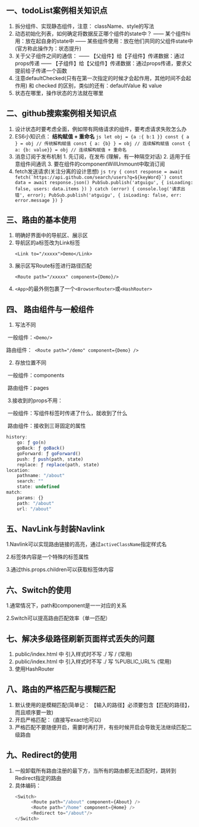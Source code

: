 ## 一、todoList案例相关知识点
1. 拆分组件、实现静态组件，注意： className、style的写法
2. 动态初始化列表，如何确定将数据反正哪个组件的state中？
      —— 某个组件hi用：放在起自身的state中
      —— 某些组件使用：放在他们共同的父组件state中(官方称此操作为：状态提升)
3. 关于父子组件之间的通信：
      —— 【父组件】给【子组件】传递数据：通过props传递
      —— 【子组件】给【父组件】传递数据：通过props传递，要求父提前给子传递一个函数
4. 注意defaultChecked(只有在第一次指定的时候才会起作用，其他时间不会起作用) 和 checked 的区别，类似的还有：defaultValue 和 value
5. 状态在哪里，操作状态的方法就在哪里

## 二、github搜索案例相关知识点
1. 设计状态时要考虑全面，例如带有网络请求的组件，要考虑请求失败怎么办
2. ES6小知识点： **结构赋值 + 重命名**
        ```js
              let obj = {a :{ b:1 }}
              const { a } = obj // 传统解构赋值
              const { a: {b} } = obj // 连续解构赋值
              const { a: {b: value}} = obj // 连续解构赋值 + 重命名
        ```
 3. 消息订阅于发布机制
        1. 先订阅，在发布 (理解，有一种隔空对话)
        2. 适用于任意组件间通讯
        3. 要在组件的componentWillUnmount中取消订阅
 4. fetch发送请求(关注分离的设计思想)
        ```js
        try {
              const response = await fetch(`https://api.github.com/search/users?q=${keyWord}`)
              const data = await response.json()
              PubSub.publish('atguigu', {
              isLoading: false,
              users: data.items
              })
        } catch (error) {
              console.log('请求出错', error);
              PubSub.publish('atguigu', {
              isLoading: false,
              err: error.message
              })
        }
        ```

## 三、路由的基本使用
  1. 明确好界面中的导航区、展示区
  2. 导航区的a标签改为Link标签
        ```react
        <Link to="/xxxxx">Demo</Link>       
        ```
  3. 展示区写Route标签进行路径匹配
        ```react
        <Route path="/xxxxx" component={Demo}/>
        ```
  4. `<App>`的最外侧包裹了一个`<BrowserRouter>`或`<HashRouter>`



## 四、 路由组件与一般组件

1. 写法不同

​	一般组件：`<Demo/>`

​	路由组件：` <Route path="/demo" component={Demo} />`

2. 存放位置不同

​	一般组件：components

​	路由组件：pages

​	3.接收到的props不用：

​	一般组件：写组件标签时传递了什么，就收到了什么

​	路由组件：接收到三哥固定的属性

```js
history:
    go: ƒ go(n)
    goBack: ƒ goBack()
    goForward: ƒ goForward()
    push: ƒ push(path, state)
    replace: ƒ replace(path, state)
location:
    pathname: "/about"
    search: ""
    state: undefined
match:
    params: {}
    path: "/about"
    url: "/about"
```

## 五、NavLink与封装Navlink

1.Navlink可以实现路由链接的高亮，通过`activeClassName`指定样式名

2.标签体内容是一个特殊的标签属性

3.通过this.props.children可以获取标签体内容

## 六、Switch的使用

1.通常情况下，path和component是一一对应的关系

2.Switch可以提高路由匹配效率（单一匹配）

## 七、解决多级路径刷新页面样式丢失的问题
1. public/index.html 中 引入样式时不写 ./ 写 / (常用)
2. public/index.html 中 引入样式时不写 ./ 写 %PUBLIC_URL% (常用)
3. 使用HashRouter

## 八、路由的严格匹配与模糊匹配
1. 默认使用的是模糊匹配(简单记： 【输入的路径】必须要包含【匹配的路径】， 而且顺序要一致)
2. 开启严格匹配：<Route exact={true} path="/about" component={About} /> (直接写exact也可以)
3. 严格匹配不要随便开启，需要时再打开，有些时候开启会导致无法继续匹配二级路由

## 九、Redirect的使用
1. 一般卸载所有路由注册的最下方，当所有的路由都无法匹配时，跳转到Redirect指定的路由
2. 具体编码：
      ```js
      <Switch>
            <Route path="/about" component={About} />
            <Route path="/home" component={Home} />
            <Redirect to="/about"/>
      </Switch>
      ```